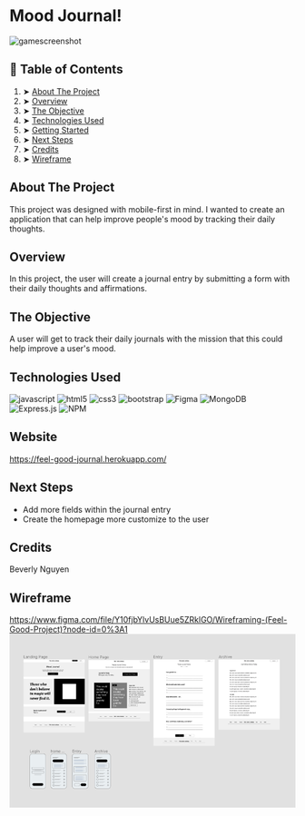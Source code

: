 
# Mood Journal!

![gamescreenshot](/assets/images/screenshare.gif)

## 📖 Table of Contents
 1. ➤ [About The Project](#about-the-project)  
 2. ➤ [Overview](#overview)
 3. ➤ [The Objective](#the-objective) 
 4. ➤ [Technologies Used](#technologies-used) 
 5. ➤ [Getting Started](#website) 
 6. ➤ [Next Steps](#next-steps) 
 7. ➤ [Credits](#credits)
 8. ➤ [Wireframe](#wireframe)

## About The Project
This project was designed with mobile-first in mind. I wanted to create an application that can help improve people's mood by tracking their daily thoughts. 

## Overview
In this project, the user will create a journal entry by submitting a form with their daily thoughts and affirmations. 

## The Objective
A user will get to track their daily journals with the mission that this could help improve a user's mood.

## Technologies Used
![javascript](https://img.shields.io/badge/JavaScript-323330?style=for-the-badge&logo=javascript&logoColor=F7DF1E)
![html5](https://img.shields.io/badge/HTML5-E34F26?style=for-the-badge&logo=html5&logoColor=white)
![css3](https://img.shields.io/badge/CSS3-1572B6?style=for-the-badge&logo=css3&logoColor=white)
![bootstrap](https://img.shields.io/badge/Bootstrap-563D7C?style=for-the-badge&logo=bootstrap&logoColor=white)
![Figma](https://img.shields.io/badge/figma-%23F24E1E.svg?style=for-the-badge&logo=figma&logoColor=white)
![MongoDB](https://img.shields.io/badge/MongoDB-%234ea94b.svg?style=for-the-badge&logo=mongodb&logoColor=white)
![Express.js](https://img.shields.io/badge/express.js-%23404d59.svg?style=for-the-badge&logo=express&logoColor=%2361DAFB)
![NPM](https://img.shields.io/badge/NPM-%23000000.svg?style=for-the-badge&logo=npm&logoColor=white)

## Website
https://feel-good-journal.herokuapp.com/

## Next Steps
-   Add more fields within the journal entry
-   Create the homepage more customize to the user

## Credits
Beverly Nguyen

## Wireframe
https://www.figma.com/file/Y10fjbYlvUsBUue5ZRklGO/Wireframing-(Feel-Good-Project)?node-id=0%3A1
![wireframe](/public/images/wireframe.png)

